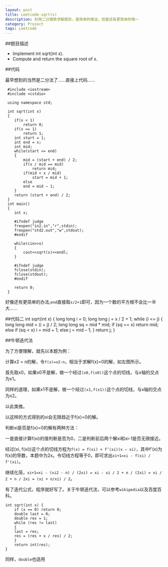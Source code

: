```yaml
---
layout: post
title: Leetcode-sqrt(x)
description: 利用二分搜索求解题目，是简单的做法。但是还有更简单的哦～
category: Project
tags: Leetcode
---
```


##题目描述
<ul>
<li>Implement int sqrt(int x).</li>
<li>Compute and return the square root of x.</li>
</ul>

##代码

最早想到的当然是二分法了……直接上代码……

	 #include <iostream>
	 #include <cstdio>

	 using namespace std;

	 int sqrt(int x)
	 {
		if(x < 1)
			return 0;
		if(x == 1)
			return 1;
		int start = 1;
		int end = x;
		int mid;
		while(start <= end)
		{
			mid = (start + end) / 2;
			if(x / mid == mid)
				return mid;
			if(mid < x / mid)
				start = mid + 1;
			else
			end = mid – 1;
		}
		return (start + end) / 2;
	 }
	 int main()
	 {
		int x;

		#ifndef judge
		freopen("in2.in","r",stdin);
		freopen("std2.out","w",stdout);
		#endif

		while(cin>>x)
		{
			cout<<sqrt(x)<<endl;
		}

		#ifndef judge
		fclose(stdin);
		fclose(stdout);
		#endif

		return 0;
	 }
 
好像还有更简单的办法,`end`直接取`x/2+1`即可，因为一个数的平方根不会比一半大……

##代码二 
	 int sqrt(int x) {
	    long long i = 0;
	    long long j = x / 2 + 1;
	    while (i <= j)
	    {
		long long mid = (i + j) / 2;
		long long sq = mid * mid;
		if (sq == x) return mid;
		else if (sq < x) i = mid + 1;
		else j = mid – 1;
	    }
	    return j;
	 }
	 

 
##牛顿迭代法

   为了方便理解，就先以本题为例：

   计算x2 = n的解，令`f(x)=x2-n`，相当于求解f(x)=0的解，如左图所示。

   首先取x0，如果x0不是解，做一个经过`(x0,f(x0))`这个点的切线，与x轴的交点为x1。

   同样的道理，如果x1不是解，做一个经过`(x1,f(x1))`这个点的切线，与x轴的交点为x2。

   以此类推。

   以这样的方式得到的xi会无限趋近于f(x)=0的解。

   判断xi是否是f(x)=0的解有两种方法：

   一是直接计算f(xi)的值判断是否为0，二是判断前后两个解xi和xi-1是否无限接近。

 

经过(xi, f(xi))这个点的切线方程为`f(x) = f(xi) + f’(xi)(x – xi)`，其中f'(x)为f(x)的导数，本题中为2x。令切线方程等于0，即可求出`xi+1=xi - f(xi) / f'(xi)`。

继续化简，`xi+1=xi - (xi2 - n) / (2xi) = xi - xi / 2 + n / (2xi) = xi / 2 + n / 2xi = (xi + n/xi) / 2`。


有了迭代公式，程序就好写了。关于牛顿迭代法，可以参考`wikipedia`以及百度百科。

	int sqrt(int x) {
	    if (x == 0) return 0;
	    double last = 0;
	    double res = 1;
	    while (res != last)
	    {
		last = res;
		res = (res + x / res) / 2;
	    }
	    return int(res);
	}
	 
 
同样，`double`也适用




